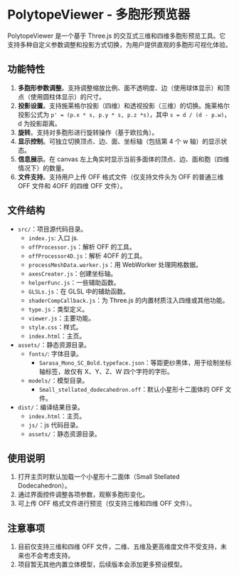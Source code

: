 # PolytopeViewer - 多胞形预览器

PolytopeViewer 是一个基于 Three.js 的交互式三维和四维多胞形预览工具。它支持多种自定义参数调整和投影方式切换，为用户提供直观的多胞形可视化体验。

## 功能特性

1. **多胞形参数调整**。支持调整缩放比例、面不透明度、边（使用球体显示）和顶点（使用圆柱体显示）的尺寸。
2. **投影设置**。支持施莱格尔投影（四维）和透视投影（三维）的切换。施莱格尔投影公式为 `p' = (p.x * s, p.y * s, p.z *s)`，其中 `s = d / (d - p.w)`，d 为投影距离。
3. **旋转**。支持对多胞形进行旋转操作（基于欧拉角）。
4. **显示控制**。可独立切换顶点、边、面、坐标轴（包括第 4 个 w 轴）的显示状态。
5. **信息展示**。在 canvas 左上角实时显示当前多面体的顶点、边、面和胞（四维情况下）的数量。
6. **文件支持**。支持用户上传 OFF 格式文件（仅支持文件头为 OFF 的普通三维 OFF 文件和 4OFF 的四维 OFF 文件）。

## 文件结构

- `src/`：项目源代码目录。
  - `index.js`: 入口 js.
  - `offProcessor.js`：解析 OFF 的工具。
  - `offProcessor4D.js`：解析 4OFF 的工具。
  - `processMeshData.worker.js`：用 WebWorker 处理网格数据。
  - `axesCreater.js`：创建坐标轴。
  - `helperFunc.js`：一些辅助函数。
  - `GLSLs.js`：在 GLSL 中的辅助函数。
  - `shaderCompCallback.js`：为 Three.js 的内置材质注入四维或其他功能。
  - `type.js`：类型定义。
  - `viewer.js`：主要功能。
  - `style.css`：样式。
  - `index.html`：主页。
- `assets/`：静态资源目录。
  - `fonts/`: 字体目录。
    - `Sarasa_Mono_SC_Bold.typeface.json`：等距更纱黑体，用于绘制坐标轴标签，故仅有 X、Y、Z、W 四个字符的字形。
  - `models/`：模型目录。
    - `Small_stellated_dodecahedron.off`：默认小星形十二面体的 OFF 文件。
- `dist/`：编译结果目录。
  - `index.html`：主页。
  - `js/`：js 代码目录。
  - `assets/`：静态资源目录。


## 使用说明

1. 打开主页时默认加载一个小星形十二面体（Small Stellated Dodecahedron）。
2. 通过界面控件调整各项参数，观察多胞形变化。
3. 可上传 OFF 格式文件进行预览（仅支持三维和四维 OFF 文件）。

## 注意事项

1. 目前仅支持三维和四维 OFF 文件，二维、五维及更高维度文件不受支持，未来也不会考虑支持。
2. 项目暂无其他内置立体模型，后续版本会添加更多预设模型。
